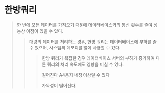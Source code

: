 # 한방쿼리

> 한 번에 모든 데이터를 가져오기 때문에 데이터베이스와의 통신 횟수를 줄여 성능상 이점이 있을 수 있다.
>
> > 대량의 데이터를 처리하는 경우, 한방 쿼리는 데이터베이스에 부하를 줄 수 있으며, 시스템의 메모리를 많이 사용할 수 있다.
> >
> > > 한방 쿼리가 복잡한 경우 데이터베이스 서버의 부하가 증가하여 다른 쿼리의 처리 속도에도 영향을 미칠 수 있다.
> > >
> > > 길어진다 A4용지 네장 이상일 수 있다
> > >
> > > 가독성이 떨어진다.
